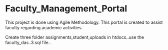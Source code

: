 # Faculty_Management_Portal
This project is done using Agile Methodology. This portal is created to assist faculty regarding academic activities.


Create three folder assignments,student,uploads in htdocs..use the faculty_das..3.sql file..

